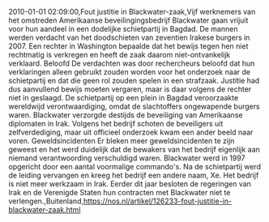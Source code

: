 2010-01-01 02:09:00,Fout justitie in Blackwater-zaak,Vijf werknemers van het omstreden Amerikaanse beveilingingsbedrijf Blackwater gaan vrijuit voor hun aandeel in een dodelijke schietpartij in Bagdad. De mannen werden verdacht van het doodschieten van zeventien Irakese burgers in 2007. Een rechter in Washington bepaalde dat het bewijs tegen hen niet rechtmatig is verkregen en heeft de zaak daarom niet-ontvankelijk verklaard. Beloofd De verdachten was door rechercheurs beloofd dat hun verklaringen alleen gebruikt zouden worden voor het onderzoek naar de schietpartij en dat die geen rol zouden spelen in een strafzaak. Justitie had dus aanvullend bewijs moeten vergaren, maar is daar volgens de rechter niet in geslaagd. De schietpartij op een plein in Bagdad veroorzaakte wereldwijd verontwaardiging, omdat de slachtoffers ongewapende burgers waren. Blackwater verzorgde destijds de beveiliging van Amerikaanse diplomaten in Irak. Volgens het bedrijf schoten de beveiligers uit zelfverdediging, maar uit officieel onderzoek kwam een ander beeld naar voren. Geweldsincidenten Er bleken meer geweldsincidenten te zijn geweest en het werd duidelijk dat de bewakers van het bedrijf eigenlijk aan niemand verantwoording verschuldigd waren. Blackwater werd in 1997 opgericht door een aantal voormalige commando's. Na de schietpartij werd de leiding vervangen en kreeg het bedrijf een andere naam, Xe. Het bedrijf is niet meer werkzaam in Irak. Eerder dit jaar besloten de regeringen van Irak en de Verenigde Staten hun contracten met Blackwater niet te verlengen.,Buitenland,https://nos.nl/artikel/126233-fout-justitie-in-blackwater-zaak.html